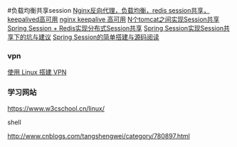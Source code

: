 

#负载均衡共享session
[Nginx反向代理，负载均衡，redis session共享，keepalived高可用](https://www.cnblogs.com/mrlinfeng/p/6146866.html)
[nginx keepalive 高可用](http://blog.csdn.net/u012410733/article/details/57078407)
[N个tomcat之间实现Session共享](http://blog.csdn.net/wlwlwlwl015/article/details/48160433)
[Spring Session + Redis实现分布式Session共享](https://www.cnblogs.com/jiafuwei/p/6425604.html)
[Spring Session实现Session共享下的坑与建议](http://blog.csdn.net/tmyth/article/details/52900743)
[Spring Session的简单搭建与源码阅读](https://www.cnblogs.com/nick-huang/p/6986824.html)

### vpn
[使用 Linux 搭建 VPN](http://blog.csdn.net/catoop/article/details/7537012)

### 学习网站
https://www.w3cschool.cn/linux/



shell

http://www.cnblogs.com/tangshengwei/category/780897.html